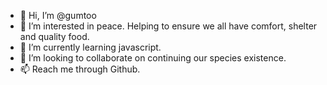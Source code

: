 - 👋 Hi, I’m @gumtoo
- 👀 I’m interested in peace. Helping to ensure we all have comfort, shelter and quality food.
- 🌱 I’m currently learning javascript.
- 💞️ I’m looking to collaborate on continuing our species existence.
- 📫 Reach me through Github.
